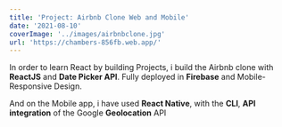 ```yaml
---
title: 'Project: Airbnb Clone Web and Mobile'
date: '2021-08-10'
coverImage: '../images/airbnbclone.jpg'
url: 'https://chambers-856fb.web.app/'
---
```


In order to learn React by building Projects, i build the Airbnb clone with **ReactJS** and **Date Picker API**. Fully deployed in **Firebase** and Mobile-Responsive Design.

And on the Mobile app, i have used **React Native**, with the **CLI**, **API integration** of the Google **Geolocation** API